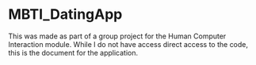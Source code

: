 # MBTI_DatingApp
This was made as part of a group project for the Human Computer Interaction module. While I do not have access direct access to the code, this is the document for the application.
